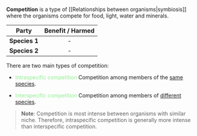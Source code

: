 **Competition** is a type of [[Relationships between organisms|symbiosis]] where the organisms compete for food, light, water and minerals.

|     Party     | Benefit / Harmed |
| :-----------: | :--------------: |
| **Species 1** |        -         |
| **Species 2** |        -         |

There are two main types of competition:
- <span style="color: lightgreen">Intraspecific competition</span>
  Competition among members of the <u>same species</u>.

- <span style="color: lightgreen">Interspecific competition</span>
  Competition among members of <u>different species</u>.

> **Note**:
> Competition is most intense between organisms with similar niche. Therefore, intraspecific competition is generally more intense than interspecific competition.

